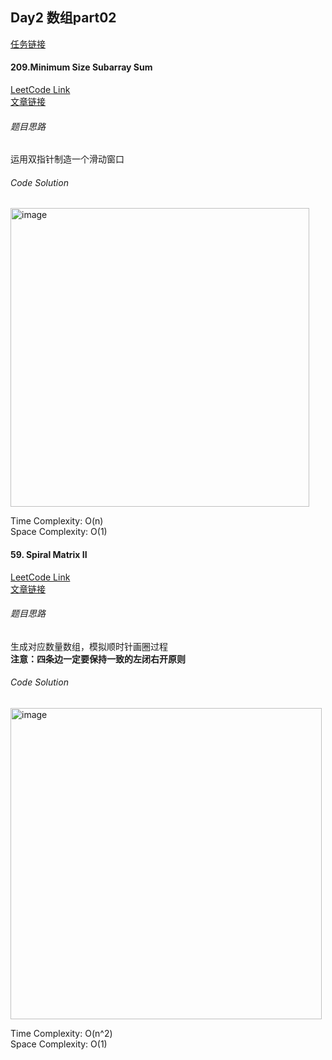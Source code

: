 ## Day2 数组part02

[任务链接](https://docs.qq.com/doc/DUGRwWXNOVEpyaVpG?nlc=1)  

#### 209.Minimum Size Subarray Sum  
[LeetCode Link](https://leetcode.com/problems/minimum-size-subarray-sum/solutions/)  
[文章链接](https://programmercarl.com/0209.%E9%95%BF%E5%BA%A6%E6%9C%80%E5%B0%8F%E7%9A%84%E5%AD%90%E6%95%B0%E7%BB%84.html#%E5%85%B6%E4%BB%96%E8%AF%AD%E8%A8%80%E7%89%88%E6%9C%AC)

###### 题目思路  
运用双指针制造一个滑动窗口  

###### Code Solution
<img width="478" alt="image" src="https://github.com/user-attachments/assets/d9a10cb8-3564-428b-b271-47121b82fab6" />

Time Complexity: O(n)  
Space Complexity: O(1)  

#### 59. Spiral Matrix II
[LeetCode Link](https://leetcode.com/problems/spiral-matrix-ii/description/)  
[文章链接](https://programmercarl.com/0059.%E8%9E%BA%E6%97%8B%E7%9F%A9%E9%98%B5II.html#%E6%80%9D%E8%B7%AF)  

###### 题目思路
生成对应数量数组，模拟顺时针画圈过程  
**注意：四条边一定要保持一致的左闭右开原则**  

###### Code Solution
<img width="498" alt="image" src="https://github.com/user-attachments/assets/0011f8f2-c81f-4219-9829-b16b146da16a" />  

Time Complexity: O(n^2)  
Space Complexity: O(1)


  
